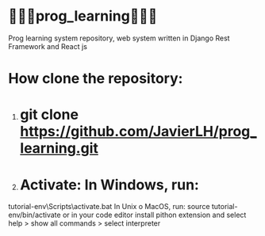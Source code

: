 # 👨🏽‍💻prog_learning👨🏽‍💻
Prog learning system repository, web system written in Django Rest Framework and React js
# How clone the repository:
1. # git clone https://github.com/JavierLH/prog_learning.git
2. # Activate: In Windows, run:
  tutorial-env\Scripts\activate.bat
  In Unix o MacOS, run:
  source tutorial-env/bin/activate or in your code editor install pithon extension and select help > show all commands > select interpreter
